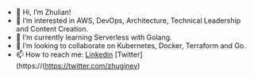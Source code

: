- 👋 Hi, I’m Zhulian!
- 👀 I’m interested in AWS, DevOps, Architecture, Technical Leadership and Content Creation.
- 🌱 I’m currently learning Serverless with Golang.
- 💞️ I’m looking to collaborate on Kubernetes, Docker, Terraform and Go.
- 📫 How to reach me: [Linkedin](https://linkedin.com/in/zhginev) [Twitter](https://(https://twitter.com/zhuginev)

<!---
zhginev/zhginev is a ✨ special ✨ repository because its `README.md` (this file) appears on your GitHub profile.
You can click the Preview link to take a look at your changes.
--->

